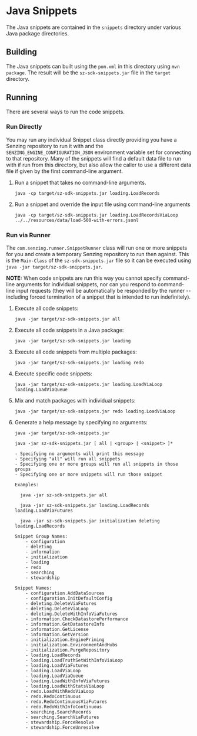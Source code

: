 # Java Snippets

The Java snippets are contained in the `snippets` directory under various Java package directories.

## Building
The Java snippets can built using the `pom.xml` in this directory using `mvn package`.  The result will be the `sz-sdk-snippets.jar` file in the `target` directory.


## Running

There are several ways to run the code snippets.

### Run Directly

You may run any individual Snippet class directly providing you have a Senzing repository to run it with and the `SENZING_ENGINE_CONFIGURATION_JSON` environment variable set for connecting to that repository.  Many of the snippets will find a default data file to run with if run from this directory, but also allow the caller to use a different data file if given by the first command-line argument.

1. Run a snippet that takes no command-line arguments.
    ```
    java -cp target/sz-sdk-snippets.jar loading.LoadRecords
    ```

2. Run a snippet and override the input file using command-line arguments
    ```
    java -cp target/sz-sdk-snippets.jar loading.LoadRecordsViaLoop ../../resources/data/load-500-with-errors.jsonl
    ```

### Run via Runner

The `com.senzing.runner.SnippetRunner` class will run one or more snippets for you and create a temporary Senzing repository to run
then against.  This is the `Main-Class` of the `sz-sdk-snippets.jar` file so it can be executed using `java -jar target/sz-sdk-snippets.jar`.

**NOTE:** When code snippets are run this way you cannot specify command-line arguments for individual snippets, nor can you respond to command-line input requests (they will be automatically be responded by the runner -- including forced termination of a snippet that is intended to run indefinitely).

1. Execute all code snippets:
    ```
    java -jar target/sz-sdk-snippets.jar all
    ```

2. Execute all code snippets in a Java package:
    ```
    java -jar target/sz-sdk-snippets.jar loading
    ```

3. Execute all code snippets from multiple packages:
    ```
    java -jar target/sz-sdk-snippets.jar loading redo
    ```
4. Execute specific code snippets:
    ```
    java -jar target/sz-sdk-snippets.jar loading.LoadViaLoop loading.LoadViaQueue
    ```
5. Mix and match packages with individual snippets:
    ```
    java -jar target/sz-sdk-snippets.jar redo loading.LoadViaLoop
    ```
6. Generate a help message by specifying no arguments:
    ```
    java -jar target/sz-sdk-snippets.jar

    java -jar sz-sdk-snippets.jar [ all | <group> | <snippet> ]*
    
    - Specifying no arguments will print this message
    - Specifying "all" will run all snippets
    - Specifying one or more groups will run all snippets in those groups
    - Specifying one or more snippets will run those snippet

    Examples:

      java -jar sz-sdk-snippets.jar all

      java -jar sz-sdk-snippets.jar loading.LoadRecords loading.LoadViaFutures

      java -jar sz-sdk-snippets.jar initialization deleting loading.LoadRecords

    Snippet Group Names:
        - configuration
        - deleting
        - information
        - initialization
        - loading
        - redo
        - searching
        - stewardship

    Snippet Names:
        - configuration.AddDataSources
        - configuration.InitDefaultConfig
        - deleting.DeleteViaFutures
        - deleting.DeleteViaLoop
        - deleting.DeleteWithInfoViaFutures
        - information.CheckDatastorePerformance
        - information.GetDatastoreInfo
        - information.GetLicense
        - information.GetVersion
        - initialization.EnginePriming
        - initialization.EnvironmentAndHubs
        - initialization.PurgeRepository
        - loading.LoadRecords
        - loading.LoadTruthSetWithInfoViaLoop
        - loading.LoadViaFutures
        - loading.LoadViaLoop
        - loading.LoadViaQueue
        - loading.LoadWithInfoViaFutures
        - loading.LoadWithStatsViaLoop
        - redo.LoadWithRedoViaLoop
        - redo.RedoContinuous
        - redo.RedoContinuousViaFutures
        - redo.RedoWithInfoContinuous
        - searching.SearchRecords
        - searching.SearchViaFutures
        - stewardship.ForceResolve
        - stewardship.ForceUnresolve
    ```
